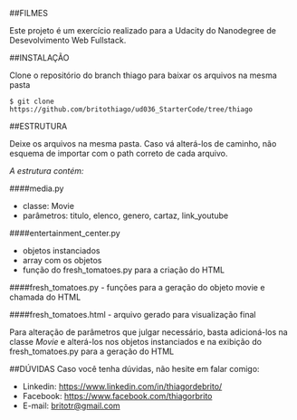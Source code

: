 ##FILMES

Este projeto é um exercício realizado para a Udacity do Nanodegree de Desevolvimento Web Fullstack.

##INSTALAÇÃO

Clone o repositório do branch thiago para baixar os arquivos na mesma pasta

`$ git clone https://github.com/britothiago/ud036_StarterCode/tree/thiago`


##ESTRUTURA

Deixe os arquivos na mesma pasta. Caso vá alterá-los de caminho, não esquema de importar com o path correto de cada arquivo.

*A estrutura contém:*

####media.py
*   classe: Movie
*   parâmetros: titulo, elenco, genero, cartaz, link_youtube

####entertainment_center.py
*   objetos instanciados
*   array com os objetos
*   função do fresh_tomatoes.py para a criação do HTML

####fresh_tomatoes.py
    - funções para a geração do objeto movie e chamada do HTML
    
####fresh_tomatoes.html
    - arquivo gerado para visualização final
   
Para alteração de parâmetros que julgar necessário, basta adicioná-los na classe *Movie* e alterá-los nos objetos instanciados e na exibição do fresh_tomatoes.py para a geração do HTML


##DÚVIDAS
Caso você tenha dúvidas, não hesite em falar comigo:
* Linkedin: https://www.linkedin.com/in/thiagordebrito/
* Facebook: https://www.facebook.com/thiagorbrito
* E-mail: britotr@gmail.com

